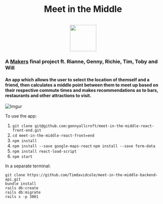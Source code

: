 <h1 align="center">Meet in the Middle  
<br>
<br>
<div><img src="https://i.imgur.com/3gjFQzf.jpg" height="85" width="85"></div></h1>

### A [Makers](makers.tech) final project ft. Rianne, Genny, Richie, Tim, Toby and Will

#### An app which allows the user to select the location of themself and a friend, then calculates a middle point between them to meet up based on their respective commute times and makes recommendations as to bars, restaurants and other attractions to visit.

![Imgur](https://i.imgur.com/QoZvtxz.jpg)

To use the app:

1. `git clone git@github.com:gennyallcroft/meet-in-the-middle-react-front-end.git`
2. `cd meet-in-the-middle-react-front=end`
3. `npm install`
4. `npm install --save google-maps-react`
   `npm install --save form-data`
5. `npm install react-load-script`
6. `npm start`

In a separate terminal:

 `git clone https://github.com/Timdavidcole/meet-in-the-middle-backend-api.git`  
 `bundle install`  
 `rails db:create`  
 `rails db:migrate`  
 `rails s -p 3001`  
